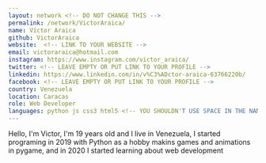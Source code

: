 ```yaml
---
layout: network <!-- DO NOT CHANGE THIS -->
permalink: /network/VictorAraica/ 
name: Víctor Araica
github: VictorAraica
website:  <!-- LINK TO YOUR WEBSITE -->
email: victoraraica@hotmail.com
instagram: https://www.instagram.com/victor_araica/
twitter: <!-- LEAVE EMPTY OR PUT LINK TO YOUR PROFILE -->
linkedin: https://www.linkedin.com/in/v%C3%ADctor-araica-63766220b/
facebook: <!-- LEAVE EMPTY OR PUT LINK TO YOUR PROFILE -->
country: Venezuela
location: Caracas
role: Web Developer
languages: python js css3 html5 <!-- YOU SHOULDN'T USE SPACE IN THE NAME OF THE PROGRAMMING LANGUAGE -->
---
```


Hello, I'm Victor, I'm 19 years old and I live in Venezuela, I started programing in 2019 with Python as a hobby makins games and animations in pygame, and in 2020 I started learning about web development 
